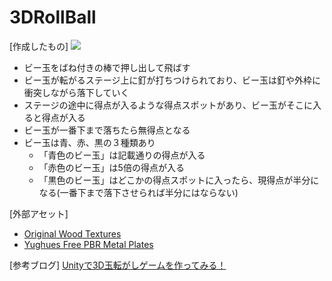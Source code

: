 # 3DRollBall
[作成したもの]
![](docs/3DRollBall_demo.gif)

* ビー玉をばね付きの棒で押し出して飛ばす
* ビー玉が転がるステージ上に釘が打ちつけられており、ビー玉は釘や外枠に衝突しながら落下していく
* ステージの途中に得点が入るような得点スポットがあり、ビー玉がそこに入ると得点が入る
* ビー玉が一番下まで落ちたら無得点となる
* ビー玉は青、赤、黒の３種類あり
  * 「青色のビー玉」は記載通りの得点が入る
  * 「赤色のビー玉」は5倍の得点が入る
  * 「黒色のビー玉」はどこかの得点スポットに入ったら、現得点が半分になる(一番下まで落下させられば半分にはならない)

[外部アセット]
* [Original Wood Textures](https://assetstore.unity.com/packages/2d/textures-materials/wood/15-original-wood-texture-71286)
* [Yughues Free PBR Metal Plates](https://assetstore.unity.com/packages/2d/textures-materials/metals/yughues-free-pbr-metal-plates-35362)

[参考ブログ]
[Unityで3D玉転がしゲームを作ってみる！](https://create-it-myself.com/summary/create-3d-rollball-by-unity)
